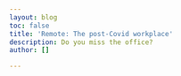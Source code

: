 ```yaml
---
layout: blog
toc: false
title: 'Remote: The post-Covid workplace'
description: Do you miss the office?
author: []

---
```

